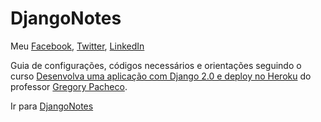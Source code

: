 # DjangoNotes

Meu [Facebook], [Twitter], [LinkedIn]

Guia de configurações, códigos necessários e orientações seguindo o curso [Desenvolva uma aplicação com Django 2.0 e deploy no Heroku] do professor [Gregory Pacheco].

Ir para [DjangoNotes]

[Desenvolva uma aplicação com Django 2.0 e deploy no Heroku]: https://www.udemy.com/share/1003joAkEddl1aQnw=/
[Gregory Pacheco]: https://www.udemy.com/user/gpzimpacheco/
[Facebook]: https://www.facebook.com/hemilioaraujo?ref=bookmarks
[Twitter]: https://twitter.com/hemilioaraujo
[LinkedIn]: https://www.linkedin.com/in/hem%C3%ADlio-lauro-47896510a/
[DjangoNotes]: https://github.com/hemilioaraujo/DjangoNotes/blob/master/DjangoNotes.md